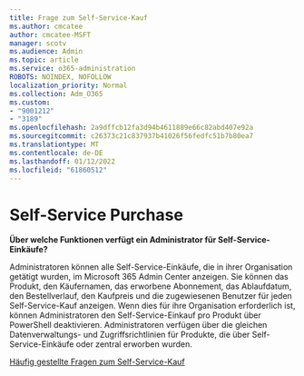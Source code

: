 ```yaml
---
title: Frage zum Self-Service-Kauf
ms.author: cmcatee
author: cmcatee-MSFT
manager: scotv
ms.audience: Admin
ms.topic: article
ms.service: o365-administration
ROBOTS: NOINDEX, NOFOLLOW
localization_priority: Normal
ms.collection: Adm_O365
ms.custom:
- "9001212"
- "3189"
ms.openlocfilehash: 2a9dffcb12fa3d94b4611889e66c82abd407e92a
ms.sourcegitcommit: c26373c21c837937b41026f56fedfc51b7b80ea7
ms.translationtype: MT
ms.contentlocale: de-DE
ms.lasthandoff: 01/12/2022
ms.locfileid: "61860512"
---
```

# <a name="self-service-purchase"></a>Self-Service Purchase

**Über welche Funktionen verfügt ein Administrator für Self-Service-Einkäufe?**

Administratoren können alle Self-Service-Einkäufe, die in ihrer Organisation getätigt wurden, im Microsoft 365 Admin Center anzeigen. Sie können das Produkt, den Käufernamen, das erworbene Abonnement, das Ablaufdatum, den Bestellverlauf, den Kaufpreis und die zugewiesenen Benutzer für jeden Self-Service-Kauf anzeigen.  Wenn dies für ihre Organisation erforderlich ist, können Administratoren den Self-Service-Einkauf pro Produkt über PowerShell deaktivieren.  Administratoren verfügen über die gleichen Datenverwaltungs- und Zugriffsrichtlinien für Produkte, die über Self-Service-Einkäufe oder zentral erworben wurden.

[Häufig gestellte Fragen zum Self-Service-Kauf](https://aka.ms/self-service-purchase-faq)

